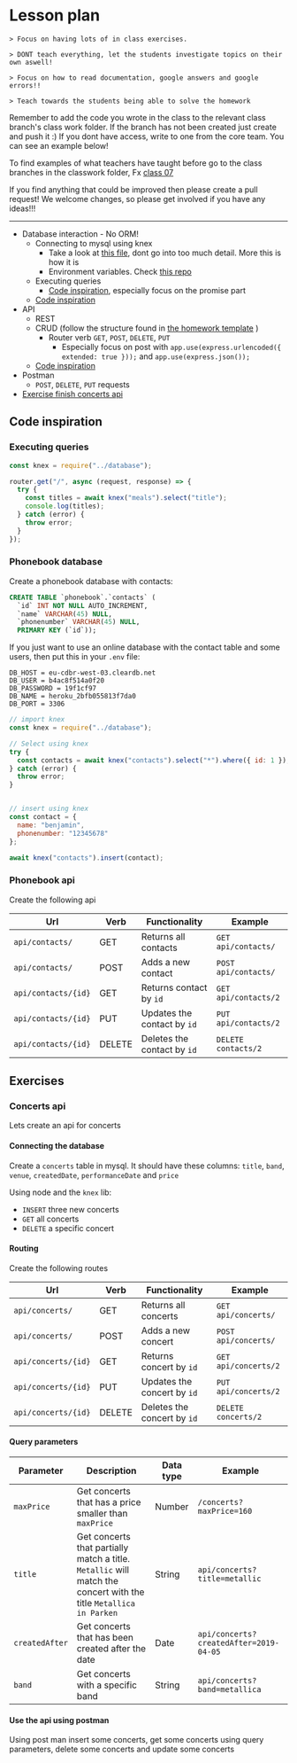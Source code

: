 # Lesson plan

```
> Focus on having lots of in class exercises.

> DONT teach everything, let the students investigate topics on their own aswell!

> Focus on how to read documentation, google answers and google errors!!

> Teach towards the students being able to solve the homework
```

Remember to add the code you wrote in the class to the relevant class branch's class work folder. If the branch has not been created just create and push it :) If you dont have access, write to one from the core team. You can see an example below!

To find examples of what teachers have taught before go to the class branches in the classwork folder, Fx [class 07](https://github.com/HackYourFuture-CPH/JavaScript/tree/class07/JavaScript1/Week1/classwork)

If you find anything that could be improved then please create a pull request! We welcome changes, so please get involved if you have any ideas!!!

---

- Database interaction - No ORM!
  - Connecting to mysql using knex
    - Take a look at [this file](./homework-template/src/backend/database.js), dont go into too much detail. More this is how it is
    - Environment variables. Check [this repo](./homework-template/readme.md#environment-variables)
  - Executing queries
    - [Code inspiration](#executing-queries), especially focus on the promise part
  - [Code inspiration](#phonebook-database)
- API
  - REST
  - CRUD (follow the structure found in [the homework template](./homework-template/src/backend) )
    - Router verb `GET`, `POST`, `DELETE`, `PUT`
      - Especially focus on post with `app.use(express.urlencoded({ extended: true }));` and `app.use(express.json());`
  - [Code inspiration](#phonebook-api)
- Postman
  - `POST`, `DELETE`, `PUT` requests
- [Exercise finish concerts api](#concerts-api)

## Code inspiration

### Executing queries

```js
const knex = require("../database");

router.get("/", async (request, response) => {
  try {
    const titles = await knex("meals").select("title");
    console.log(titles);
  } catch (error) {
    throw error;
  }
});
```

### Phonebook database

Create a phonebook database with contacts:

```sql
CREATE TABLE `phonebook`.`contacts` (
  `id` INT NOT NULL AUTO_INCREMENT,
  `name` VARCHAR(45) NULL,
  `phonenumber` VARCHAR(45) NULL,
  PRIMARY KEY (`id`));
```

If you just want to use an online database with the contact table and some users, then put this in your `.env` file:

```
DB_HOST = eu-cdbr-west-03.cleardb.net
DB_USER = b4ac8f514a0f20
DB_PASSWORD = 19f1cf97
DB_NAME = heroku_2bfb055813f7da0
DB_PORT = 3306
```

```js
// import knex
const knex = require("../database");

// Select using knex
try {
  const contacts = await knex("contacts").select("*").where({ id: 1 });
} catch (error) {
  throw error;
}


// insert using knex
const contact = {
  name: "benjamin",
  phonenumber: "12345678"
};

await knex("contacts").insert(contact);

```

### Phonebook api

Create the following api

| Url                 | Verb   | Functionality               | Example              |
| ------------------- | ------ | --------------------------- | -------------------- |
| `api/contacts/`     | GET    | Returns all contacts        | `GET api/contacts/`  |
| `api/contacts/`     | POST   | Adds a new contact          | `POST api/contacts/` |
| `api/contacts/{id}` | GET    | Returns contact by `id`     | `GET api/contacts/2` |
| `api/contacts/{id}` | PUT    | Updates the contact by `id` | `PUT api/contacts/2` |
| `api/contacts/{id}` | DELETE | Deletes the contact by `id` | `DELETE contacts/2`  |

## Exercises

### Concerts api

Lets create an api for concerts

#### Connecting the database

Create a `concerts` table in mysql. It should have these columns: `title`, `band`, `venue`, `createdDate`, `performanceDate` and `price`

Using node and the `knex` lib:

- `INSERT` three new concerts
- `GET` all concerts
- `DELETE` a specific concert

#### Routing

Create the following routes

| Url                 | Verb   | Functionality               | Example              |
| ------------------- | ------ | --------------------------- | -------------------- |
| `api/concerts/`     | GET    | Returns all concerts        | `GET api/concerts/`  |
| `api/concerts/`     | POST   | Adds a new concert          | `POST api/concerts/` |
| `api/concerts/{id}` | GET    | Returns concert by `id`     | `GET api/concerts/2` |
| `api/concerts/{id}` | PUT    | Updates the concert by `id` | `PUT api/concerts/2` |
| `api/concerts/{id}` | DELETE | Deletes the concert by `id` | `DELETE concerts/2`  |

#### Query parameters

| Parameter      | Description                                                                                                       | Data type | Example                                |
| -------------- | ----------------------------------------------------------------------------------------------------------------- | --------- | -------------------------------------- |
| `maxPrice`     | Get concerts that has a price smaller than `maxPrice`                                                             | Number    | `/concerts?maxPrice=160`               |
| `title`        | Get concerts that partially match a title. `Metallic` will match the concert with the title `Metallica in Parken` | String    | `api/concerts?title=metallic`          |
| `createdAfter` | Get concerts that has been created after the date                                                                 | Date      | `api/concerts?createdAfter=2019-04-05` |
| `band`         | Get concerts with a specific band                                                                                 | String    | `api/concerts?band=metallica`          |

#### Use the api using postman

Using post man insert some concerts, get some concerts using query parameters, delete some concerts and update some concerts
